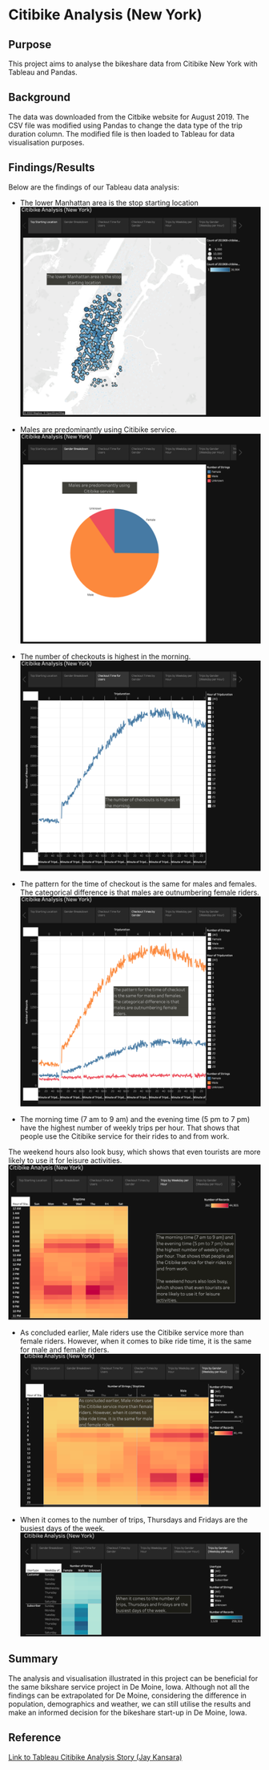 # **Citibike Analysis (New York)**

## **Purpose**
This project aims to analyse the bikeshare data from Citibike New York with Tableau and Pandas.

## **Background**

The data was downloaded from the Citbike website for August 2019. The CSV file was modified using Pandas to change the data type of the trip duration column. The modified file is then loaded to Tableau for data visualisation purposes.

## **Findings/Results**
Below are the findings of our Tableau data analysis:
- The lower Manhattan area is the stop starting location
![](https://github.com/jaykansara2019/bikesharing/blob/e9f026c87ab15b7c9877396b67dc1c76c3d94c2e/Images/top%20starting%20location.png)

- Males are predominantly using Citibike service.
![](https://github.com/jaykansara2019/bikesharing/blob/e9f026c87ab15b7c9877396b67dc1c76c3d94c2e/Images/Gender%20Breakdown.png)

- The number of checkouts is highest in the morning.
![](https://github.com/jaykansara2019/bikesharing/blob/e9f026c87ab15b7c9877396b67dc1c76c3d94c2e/Images/checkout%20time%20for%20users.png)

- The pattern for the time of checkout is the same for males and females. The categorical difference is that males are outnumbering female riders.
![](https://github.com/jaykansara2019/bikesharing/blob/e9f026c87ab15b7c9877396b67dc1c76c3d94c2e/Images/Checkout%20time%20by%20gender.png)

- The morning time (7 am to 9 am) and the evening time (5 pm to 7 pm) have the highest number of weekly trips per hour. That shows that people use the Citibike service for their rides to and from work. 

The weekend hours also look busy, which shows that even tourists are more likely to use it for leisure activities.
![](https://github.com/jaykansara2019/bikesharing/blob/e9f026c87ab15b7c9877396b67dc1c76c3d94c2e/Images/Trips%20by%20weekday%20per%20hour.png)

- As concluded earlier, Male riders use the Citibike service more than female riders. However, when it comes to bike ride time, it is the same for male and female riders.
![](https://github.com/jaykansara2019/bikesharing/blob/e9f026c87ab15b7c9877396b67dc1c76c3d94c2e/Images/Trips%20by%20Gender.png)

- When it comes to the number of trips, Thursdays and Fridays are the busiest days of the week.
![](https://github.com/jaykansara2019/bikesharing/blob/e9f026c87ab15b7c9877396b67dc1c76c3d94c2e/Images/User%20trips%20by%20Gender%20and%20weekday.png)



## **Summary**

The analysis and visualisation illustrated in this project can be beneficial for the same bikshare service project in De Moine, Iowa. Although not all the findings can be extrapolated for De Moine, considering the difference in population, demographics and weather, we can still utilise the results and make an informed decision for the bikeshare start-up in De Moine, Iowa.


## **Reference**
[Link to Tableau Citibike Analysis Story (Jay Kansara)](https://public.tableau.com/app/profile/jay5010/viz/CitibikeAnalysisNewYork/CitibikeAnalysisNewYork?publish=yes)
